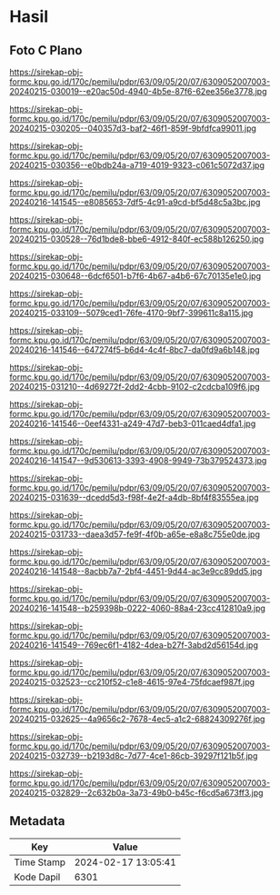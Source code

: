 # Hasil

## Foto C Plano

https://sirekap-obj-formc.kpu.go.id/170c/pemilu/pdpr/63/09/05/20/07/6309052007003-20240215-030019--e20ac50d-4940-4b5e-87f6-62ee356e3778.jpg

https://sirekap-obj-formc.kpu.go.id/170c/pemilu/pdpr/63/09/05/20/07/6309052007003-20240215-030205--040357d3-baf2-46f1-859f-9bfdfca99011.jpg

https://sirekap-obj-formc.kpu.go.id/170c/pemilu/pdpr/63/09/05/20/07/6309052007003-20240215-030356--e0bdb24a-a719-4019-9323-c061c5072d37.jpg

https://sirekap-obj-formc.kpu.go.id/170c/pemilu/pdpr/63/09/05/20/07/6309052007003-20240216-141545--e8085653-7df5-4c91-a9cd-bf5d48c5a3bc.jpg

https://sirekap-obj-formc.kpu.go.id/170c/pemilu/pdpr/63/09/05/20/07/6309052007003-20240215-030528--76d1bde8-bbe6-4912-840f-ec588b126250.jpg

https://sirekap-obj-formc.kpu.go.id/170c/pemilu/pdpr/63/09/05/20/07/6309052007003-20240215-030648--6dcf6501-b7f6-4b67-a4b6-67c70135e1e0.jpg

https://sirekap-obj-formc.kpu.go.id/170c/pemilu/pdpr/63/09/05/20/07/6309052007003-20240215-033109--5079ced1-76fe-4170-9bf7-399611c8a115.jpg

https://sirekap-obj-formc.kpu.go.id/170c/pemilu/pdpr/63/09/05/20/07/6309052007003-20240216-141546--647274f5-b6d4-4c4f-8bc7-da0fd9a6b148.jpg

https://sirekap-obj-formc.kpu.go.id/170c/pemilu/pdpr/63/09/05/20/07/6309052007003-20240215-031210--4d69272f-2dd2-4cbb-9102-c2cdcba109f6.jpg

https://sirekap-obj-formc.kpu.go.id/170c/pemilu/pdpr/63/09/05/20/07/6309052007003-20240216-141546--0eef4331-a249-47d7-beb3-011caed4dfa1.jpg

https://sirekap-obj-formc.kpu.go.id/170c/pemilu/pdpr/63/09/05/20/07/6309052007003-20240216-141547--9d530613-3393-4908-9949-73b379524373.jpg

https://sirekap-obj-formc.kpu.go.id/170c/pemilu/pdpr/63/09/05/20/07/6309052007003-20240215-031639--dcedd5d3-f98f-4e2f-a4db-8bf4f83555ea.jpg

https://sirekap-obj-formc.kpu.go.id/170c/pemilu/pdpr/63/09/05/20/07/6309052007003-20240215-031733--daea3d57-fe9f-4f0b-a65e-e8a8c755e0de.jpg

https://sirekap-obj-formc.kpu.go.id/170c/pemilu/pdpr/63/09/05/20/07/6309052007003-20240216-141548--8acbb7a7-2bf4-4451-9d44-ac3e9cc89dd5.jpg

https://sirekap-obj-formc.kpu.go.id/170c/pemilu/pdpr/63/09/05/20/07/6309052007003-20240216-141548--b259398b-0222-4060-88a4-23cc412810a9.jpg

https://sirekap-obj-formc.kpu.go.id/170c/pemilu/pdpr/63/09/05/20/07/6309052007003-20240216-141549--769ec6f1-4182-4dea-b27f-3abd2d56154d.jpg

https://sirekap-obj-formc.kpu.go.id/170c/pemilu/pdpr/63/09/05/20/07/6309052007003-20240215-032523--cc210f52-c1e8-4615-97e4-75fdcaef987f.jpg

https://sirekap-obj-formc.kpu.go.id/170c/pemilu/pdpr/63/09/05/20/07/6309052007003-20240215-032625--4a9656c2-7678-4ec5-a1c2-68824309276f.jpg

https://sirekap-obj-formc.kpu.go.id/170c/pemilu/pdpr/63/09/05/20/07/6309052007003-20240215-032739--b2193d8c-7d77-4ce1-86cb-39297f121b5f.jpg

https://sirekap-obj-formc.kpu.go.id/170c/pemilu/pdpr/63/09/05/20/07/6309052007003-20240215-032829--2c632b0a-3a73-49b0-b45c-f6cd5a673ff3.jpg


## Metadata

| Key        | Value               |
| ---------- | ------------------- |
| Time Stamp | 2024-02-17 13:05:41 |
| Kode Dapil | 6301                |



